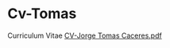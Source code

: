 # Cv-Tomas
Curriculum Vitae
[CV-Jorge Tomas Caceres.pdf](https://github.com/Tomicaceres04/Cv-Tomas/files/9740447/CV-Jorge.Tomas.Caceres.pdf)
